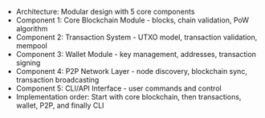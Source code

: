 - Architecture: Modular design with 5 core components
- Component 1: Core Blockchain Module - blocks, chain validation, PoW algorithm
- Component 2: Transaction System - UTXO model, transaction validation, mempool
- Component 3: Wallet Module - key management, addresses, transaction signing
- Component 4: P2P Network Layer - node discovery, blockchain sync, transaction broadcasting
- Component 5: CLI/API Interface - user commands and control
- Implementation order: Start with core blockchain, then transactions, wallet, P2P, and finally CLI 